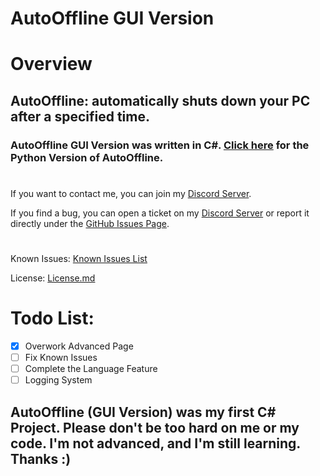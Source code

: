 # AutoOffline GUI Version
# Overview
## AutoOffline: automatically shuts down your PC after a specified time.

### AutoOffline GUI Version was written in C#. [Click here](https://github.com/KiSki-Dev/AutoOfflinePy) for the Python Version of AutoOffline.
#
If you want to contact me, you can join my [Discord Server](https://discord.gg/53zaeTbYRn).

If you find a bug, you can open a ticket on my [Discord Server](https://discord.gg/53zaeTbYRn) or report it directly under the [GitHub Issues Page](https://github.com/KiSki-Dev/AutoOffline/issues).
#
Known Issues: [Known Issues List](https://github.com/KiSki-Dev/AutoOffline/issues/1)

License: [License.md](https://github.com/KiSki-Dev/AutoOffline/blob/main/License.md)
# Todo List:
- [X] Overwork Advanced Page
- [ ] Fix Known Issues
- [ ] Complete the Language Feature
- [ ] Logging System
##
## AutoOffline (GUI Version) was my first C# Project. Please don't be too hard on me or my code. I'm not advanced, and I'm still learning. Thanks :)
